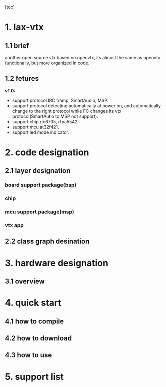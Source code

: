 [toc]

# 1. lax-vtx

## 1.1 brief
another open source vtx based on openvtx, its almost the same as openvtx functionally, but more organized in code.

## 1.2 fetures

**v1.0:**

- support protocol IRC tramp, SmartAudio, MSP.
- support protocol detecting automatically at power on, and automatically change to the right protocol while FC changes its vtx protocol(SmartAutio to MSP not support).
- support chip rtc6705, rfpa5542.
- support mcu at32f421.
- support led mode indicator.

# 2. code designation

## 2.1 layer designation

### board support package(bsp)

### chip

### mcu support package(msp)

### vtx app

## 2.2 class graph desination

# 3. hardware designation

## 3.1 overview

# 4. quick start

## 4.1 how to compile

## 4.2 how to download

## 4.3 how to use

# 5. support list